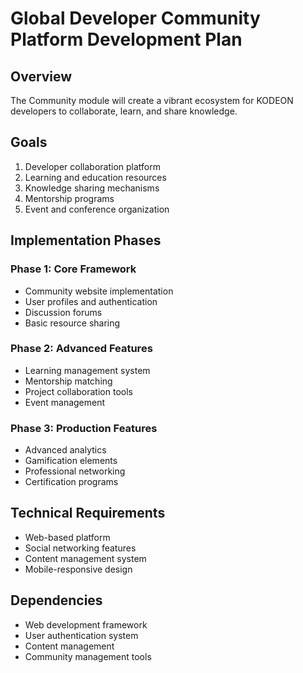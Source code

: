 # Global Developer Community Platform Development Plan

## Overview

The Community module will create a vibrant ecosystem for KODEON developers to collaborate, learn, and share knowledge.

## Goals

1. Developer collaboration platform
2. Learning and education resources
3. Knowledge sharing mechanisms
4. Mentorship programs
5. Event and conference organization

## Implementation Phases

### Phase 1: Core Framework

- Community website implementation
- User profiles and authentication
- Discussion forums
- Basic resource sharing

### Phase 2: Advanced Features

- Learning management system
- Mentorship matching
- Project collaboration tools
- Event management

### Phase 3: Production Features

- Advanced analytics
- Gamification elements
- Professional networking
- Certification programs

## Technical Requirements

- Web-based platform
- Social networking features
- Content management system
- Mobile-responsive design

## Dependencies

- Web development framework
- User authentication system
- Content management
- Community management tools
